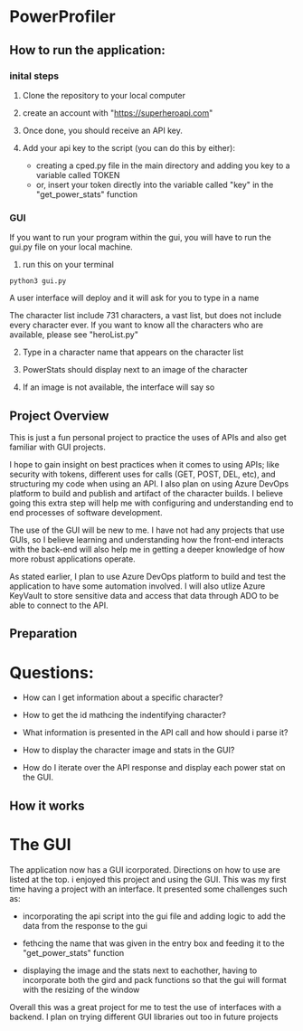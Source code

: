 # PowerProfiler

## How to run the application:

### inital steps

1. Clone the repository to your local computer

2. create an account with "https://superheroapi.com"

3. Once done, you should receive an API key.

4. Add your api key to the script (you can do this by either):
    - creating a cped.py file in the main directory and adding you key to a variable called TOKEN
    - or, insert your token directly into the variable called "key" in the "get_power_stats" function

### GUI

If you want to run your program within the gui, you will have to run the gui.py file on your local machine.

1. run this on your terminal

```
python3 gui.py
```
A user interface will deploy and it will ask for you to type in a name

The character list include 731 characters, a vast list, but does not include every character ever. If you want to know all the characters who are available, please see "heroList.py"

2. Type in a character name that appears on the character list

3. PowerStats should display next to an image of the character

4. If an image is not available, the interface will say so


## Project Overview

This is just a fun personal project to practice the uses of APIs and also get familiar with GUI projects. 

I hope to gain insight on best practices when it comes to using APIs; like security with tokens, different uses for calls (GET, POST, DEL, etc), and structuring my code when using an API. I also plan on using Azure DevOps platform to build and publish and artifact of the character builds. I believe going this extra step will help me with configuring and understanding end to end processes of software development.

The use of the GUI will be new to me. I have not had any projects that use GUIs, so I believe learning and understanding how the front-end interacts with the back-end will also help me in getting a deeper knowledge of how more robust applications operate.

As stated earlier, I plan to use Azure DevOps platform to build and test the application to have some automation involved. I will also utlize Azure KeyVault to store sensitive data and access that data through ADO to be able to connect to the API.

## Preparation

# Questions:

* How can I get information about a specific character?

* How to get the id mathcing the indentifying character?

* What information is presented in the API call and how should i parse it?

* How to display the character image and stats in the GUI?

* How do I iterate over the API response and display each power stat on the GUI.

## How it works

# The GUI

The application now has a GUI icorporated. Directions on how to use are listed at the top. i enjoyed this project and using the GUI. This was my first time having a project with an interface. It presented some challenges such as:

* incorporating the api script into the gui file and adding logic to add the data from the response to the gui

* fethcing the name that was given in the entry box and feeding it to the "get_power_stats" function

* displaying the image and the stats next to eachother, having to incorporate both the gird and pack functions so that the gui will format with the resizing of the window

Overall this was a great project for me to test the use of interfaces with a backend. I plan on trying different GUI libraries out too in future projects